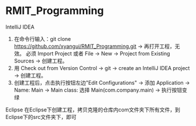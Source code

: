 # RMIT_Programming
IntelliJ IDEA
1. 在命令行输入：git clone https://github.com/xyangui/RMIT_Programming.git -> 再打开工程，无效。
必须 Import Project 或者 File -> New -> Project from Existing Sources -> 创建工程。
2. 用 Check out from Version Control -> git -> create an IntelliJ IDEA project ->
创建工程。
3. 创建工程后，点击执行按钮左边"Edit Configurations" ->
添加 Application -> Name: Main ->
Main class: 选择 Main(com.company.main) -> 执行按钮变绿

Eclipse
在Eclipse下创建工程，拷贝克隆的仓库内com文件夹下所有文件，到Eclipse下的src文件夹下，即可